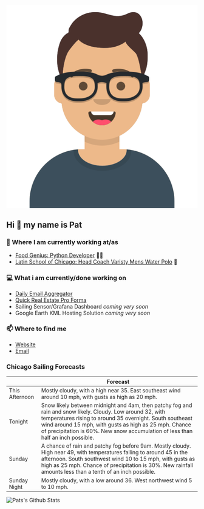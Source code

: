 [![Social banner for p-j-falconer](https://raw.githubusercontent.com/P-J-FALCONER/P-J-FALCONER/master/assets/avataaars.svg)](https://patfalconer.com/)
## Hi :wave: my name is Pat

### 💼 Where I am currently working at/as
- [Food Genius: Python Developer](https://getfoodgenius.com/) 🍔🐍
- [Latin School of Chicago: Head Coach Varisty Mens Water Polo](https://www.latinschool.org/) 🤽


### 💻 What i am currently/done working on
 - [Daily Email Aggregator](https://github.com/P-J-FALCONER/dott_daily_mail)
 - [Quick Real Estate Pro Forma](https://github.com/P-J-FALCONER/henry)
 - Sailing Sensor/Grafana Dashboard *coming very soon*
 - Google Earth KML Hosting Solution *coming very soon*

### 📫 Where to find me
 - [Website](https://patfalconer.com/)
 - [Email](mailto:patrick.j.falconer@gmail.com)


### Chicago Sailing Forecasts
|   | Forecast  |
|---|---|
| This Afternoon | Mostly cloudy, with a high near 35. East southeast wind around 10 mph, with gusts as high as 20 mph. |
| Tonight | Snow likely between midnight and 4am, then patchy fog and rain and snow likely. Cloudy. Low around 32, with temperatures rising to around 35 overnight. South southeast wind around 15 mph, with gusts as high as 25 mph. Chance of precipitation is 60%. New snow accumulation of less than half an inch possible. |
| Sunday | A chance of rain and patchy fog before 9am. Mostly cloudy. High near 49, with temperatures falling to around 45 in the afternoon. South southwest wind 10 to 15 mph, with gusts as high as 25 mph. Chance of precipitation is 30%. New rainfall amounts less than a tenth of an inch possible. |
| Sunday Night | Mostly cloudy, with a low around 36. West northwest wind 5 to 10 mph. |

![Pats's Github Stats](https://github-readme-stats.vercel.app/api?username=p-j-falconer&show_icons=true&theme=radical)
